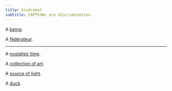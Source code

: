 ```yaml
---
title: kindrobot
subtitle: CAPTCHAs are discrimination.
---
```


A [being](https://resume.kindrobot.ca/resume.html).

A [fédérateur](https://tiny.tilde.website/@kindrobot).

-------

A [nostalgic time](https://spring83.kindrobot.ca).

A [collection of art](https://piepi.art).

A [source of light](https://chez.kindrobot.ca/puter.html).

A [duck](http://🦆.to/).

